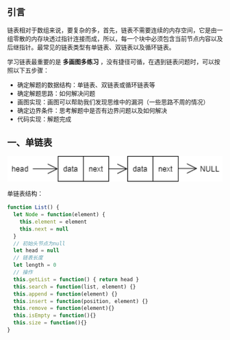 ## 引言

链表相对于数组来说，要复杂的多，首先，链表不需要连续的内存空间，它是由一组零散的内存块透过指针连接而成，所以，每一个块中必须包含当前节点内容以及后继指针。最常见的链表类型有单链表、双链表以及循环链表。

学习链表最重要的是 **多画图多练习** ，没有捷径可循，在遇到链表问题时，可以按照以下五步骤：

- 确定解题的数据结构：单链表、双链表或循环链表等
- 确定解题思路：如何解决问题
- 画图实现：画图可以帮助我们发现思维中的漏洞（一些思路不周的情况）
- 确定边界条件：思考解题中是否有边界问题以及如何解决
- 代码实现：解题完成



## 一、单链表

<img src="./assets/LinkList1.png" alt="单链表" style="zoom:150%;" />

单链表结构：

```js
function List() {
  let Node = function(element) {
    this.element = element
    this.next = null
  }
  // 初始头节点为null
  let head = null
  // 链表长度
  let length = 0
  // 操作
  this.getList = function() { return head }
  this.search = function(list, element) {}
  this.append = function(element) {}
  this.insert = function(position, element) {}
  this.remove = function(element){}
  this.isEmpty = function(){}
  this.size = function(){}
}
```




















